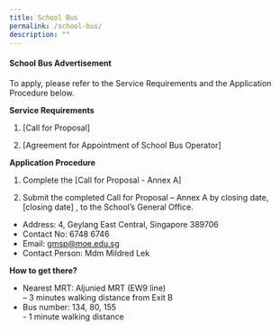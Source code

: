 ```yaml
---
title: School Bus
permalink: /school-bus/
description: ""
---
```

#### School Bus Advertisement

To apply, please refer to the Service Requirements and the Application Procedure below.

**Service Requirements**
1.	[Call for Proposal] 
 
2.	[Agreement for Appointment of School Bus Operator] 

**Application Procedure**

1. Complete the [Call for Proposal - Annex A] 

2. Submit the completed Call for Proposal – Annex A by closing date, [closing date] , to the School’s General Office.

* Address: 4, Geylang East Central,&nbsp;Singapore 389706
* Contact No: 6748 6746
* Email: gmsp@moe.edu.sg
* Contact Person: Mdm Mildred Lek  

**How to get there?**
* Nearest MRT: Aljunied MRT (EW9 line) <br>– 3 minutes walking distance from Exit B
* Bus number: 134, 80, 155 <br>- 1 minute walking distance